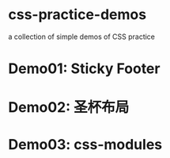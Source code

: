 # css-practice-demos
a collection of simple demos of CSS practice

# Demo01: Sticky Footer

# Demo02: 圣杯布局

# Demo03: css-modules
